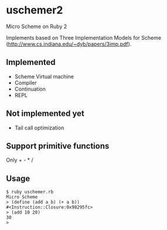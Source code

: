 uschemer2
=========

Micro Scheme on Ruby 2

Implements based on Three Implementation Models for Scheme (http://www.cs.indiana.edu/~dyb/papers/3imp.pdf).

## Implemented

* Scheme Virtual machine
* Compiler
* Continuation
* REPL

## Not implemented yet

* Tail call optimization

## Support primitive functions
Only + - * /

## Usage

    $ ruby uschemer.rb
    Micro Scheme
    > (define (add a b) (+ a b))
    #<Instruction::Closure:0x98295fc>
    > (add 10 20)
    30
    > 
